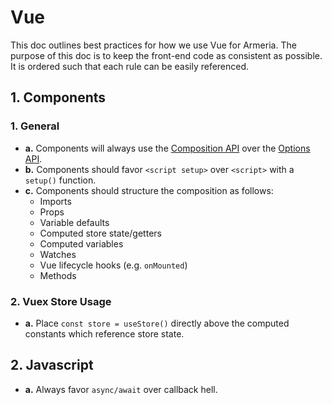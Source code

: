 # Vue

This doc outlines best practices for how we use Vue for Armeria. The purpose of this doc is to keep
the front-end code as consistent as possible. It is ordered such that each rule can be easily
referenced.

## 1. Components

### 1. General

- **a.** Components will always use the
  [Composition API](https://vuejs.org/guide/extras/composition-api-faq.html) over the
  [Options API](https://vuejs.org/guide/typescript/options-api.html).
- **b.** Components should favor `<script setup>` over `<script>` with a `setup()` function.
- **c.** Components should structure the composition as follows:
  - Imports
  - Props
  - Variable defaults
  - Computed store state/getters
  - Computed variables
  - Watches
  - Vue lifecycle hooks (e.g. `onMounted`)
  - Methods

### 2. Vuex Store Usage

- **a.** Place `const store = useStore()` directly above the computed constants which reference
  store state.

## 2. Javascript

- **a.** Always favor `async/await` over callback hell.
